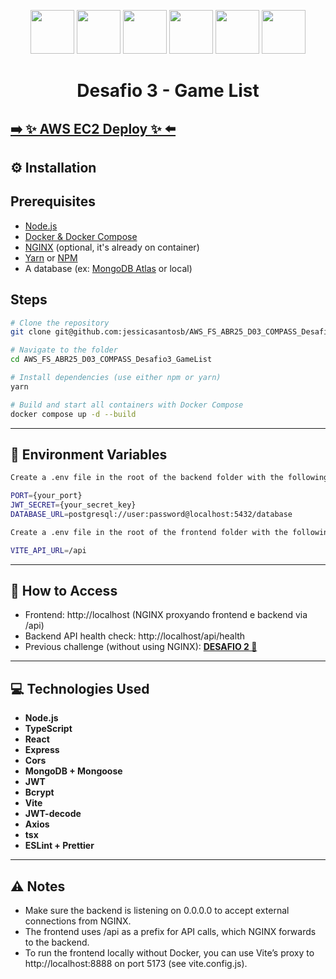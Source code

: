 <p align="center">
  <img src="https://img.icons8.com/fluency/48/node-js.png" width="70"/>
  <img src="https://img.icons8.com/color/48/typescript.png" width="70"/>
  <img src="https://img.icons8.com/?size=100&id=asWSSTBrDlTW&format=png&color=000000" width="70"/>
  <img src="https://img.icons8.com/color/48/docker.png" width="70"/>
  <img src="https://img.icons8.com/color/48/nginx.png" width="70"/>
  <img src="https://img.icons8.com/?size=100&id=e6uRfPIDgoXi&format=png&color=000000" width="70"/>
</p>

<h1 align="center">Desafio 3 - Game List</h1>

## [➡️ ✨ AWS EC2 Deploy ✨ ⬅️](http://ec2-3-142-212-163.us-east-2.compute.amazonaws.com/)

## ⚙️ Installation

## Prerequisites

- [Node.js](https://nodejs.org/)
- [Docker & Docker Compose](https://docs.docker.com/compose/install/)
- [NGINX](https://nginx.org/) (optional, it's already on container)
- [Yarn](https://yarnpkg.com/) or [NPM](https://www.npmjs.com/)
- A database (ex: [MongoDB Atlas](https://www.mongodb.com/cloud/atlas) or local)

## Steps

```bash
# Clone the repository
git clone git@github.com:jessicasantosb/AWS_FS_ABR25_D03_COMPASS_Desafio3_GameList.git

# Navigate to the folder
cd AWS_FS_ABR25_D03_COMPASS_Desafio3_GameList

# Install dependencies (use either npm or yarn)
yarn

# Build and start all containers with Docker Compose
docker compose up -d --build

```

---

## 🤖 Environment Variables

```bash
Create a .env file in the root of the backend folder with the following content:

PORT={your_port}
JWT_SECRET={your_secret_key}
DATABASE_URL=postgresql://user:password@localhost:5432/database

```

```bash
Create a .env file in the root of the frontend folder with the following content:

VITE_API_URL=/api

```

---

## 🚀 How to Access

- Frontend: http://localhost (NGINX proxyando frontend e backend via /api)
- Backend API health check: http://localhost/api/health
- Previous challenge (without using NGINX): **[DESAFIO 2 🔗](https://github.com/Giron-jpg/AWS_FS_ABR25_D02_COMPASS_Game_List)**

---

## 💻 Technologies Used

- **Node.js**
- **TypeScript**
- **React**
- **Express**
- **Cors**
- **MongoDB + Mongoose**
- **JWT**
- **Bcrypt**
- **Vite**
- **JWT-decode**
- **Axios**
- **tsx**
- **ESLint + Prettier**

---

## ⚠️ Notes

- Make sure the backend is listening on 0.0.0.0 to accept external connections from NGINX.
- The frontend uses /api as a prefix for API calls, which NGINX forwards to the backend.
- To run the frontend locally without Docker, you can use Vite’s proxy to http://localhost:8888 on port 5173 (see vite.config.js).
